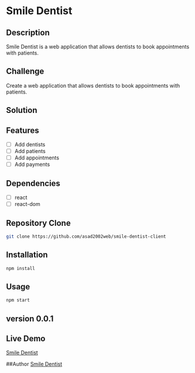 <!-- Smile Dentist markdown -->

# Smile Dentist

## Description
Smile Dentist is a web application that allows dentists to book appointments with patients.

## Challenge
Create a web application that allows dentists to book appointments with patients.

## Solution

## Features
- [ ] Add dentists
- [ ] Add patients
- [ ] Add appointments
- [ ] Add payments

## Dependencies
- [ ] react
- [ ] react-dom

## Repository Clone
```bash
git clone https://github.com/asad2002web/smile-dentist-client
```

## Installation
```bash
npm install
```
## Usage
```bash
npm start 
```
## version 0.0.1

## Live Demo
[Smile Dentist](https://smile-dentist-client.vercel.app)

##Author
[Smile Dentist](https://github.com/asad2002web/smile-dentist-client)